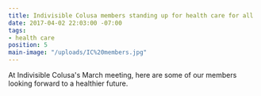 ```yaml
---
title: Indivisible Colusa members standing up for health care for all
date: 2017-04-02 22:03:00 -07:00
tags:
- health care
position: 5
main-image: "/uploads/IC%20members.jpg"
---
```


At Indivisible Colusa's March meeting, here are some of our  members looking forward to a healthier future. 